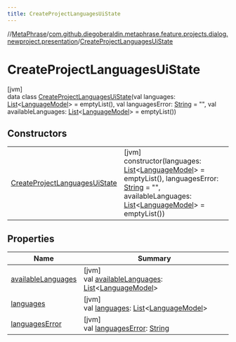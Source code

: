```yaml
---
title: CreateProjectLanguagesUiState
---
```

//[MetaPhrase](../../../index.html)/[com.github.diegoberaldin.metaphrase.feature.projects.dialog.newproject.presentation](../index.html)/[CreateProjectLanguagesUiState](index.html)



# CreateProjectLanguagesUiState



[jvm]\
data class [CreateProjectLanguagesUiState](index.html)(val languages: [List](https://kotlinlang.org/api/latest/jvm/stdlib/kotlin.collections/-list/index.html)&lt;[LanguageModel](../../com.github.diegoberaldin.metaphrase.domain.language.data/-language-model/index.html)&gt; = emptyList(), val languagesError: [String](https://kotlinlang.org/api/latest/jvm/stdlib/kotlin/-string/index.html) = &quot;&quot;, val availableLanguages: [List](https://kotlinlang.org/api/latest/jvm/stdlib/kotlin.collections/-list/index.html)&lt;[LanguageModel](../../com.github.diegoberaldin.metaphrase.domain.language.data/-language-model/index.html)&gt; = emptyList())



## Constructors


| | |
|---|---|
| [CreateProjectLanguagesUiState](-create-project-languages-ui-state.html) | [jvm]<br>constructor(languages: [List](https://kotlinlang.org/api/latest/jvm/stdlib/kotlin.collections/-list/index.html)&lt;[LanguageModel](../../com.github.diegoberaldin.metaphrase.domain.language.data/-language-model/index.html)&gt; = emptyList(), languagesError: [String](https://kotlinlang.org/api/latest/jvm/stdlib/kotlin/-string/index.html) = &quot;&quot;, availableLanguages: [List](https://kotlinlang.org/api/latest/jvm/stdlib/kotlin.collections/-list/index.html)&lt;[LanguageModel](../../com.github.diegoberaldin.metaphrase.domain.language.data/-language-model/index.html)&gt; = emptyList()) |


## Properties


| Name | Summary |
|---|---|
| [availableLanguages](available-languages.html) | [jvm]<br>val [availableLanguages](available-languages.html): [List](https://kotlinlang.org/api/latest/jvm/stdlib/kotlin.collections/-list/index.html)&lt;[LanguageModel](../../com.github.diegoberaldin.metaphrase.domain.language.data/-language-model/index.html)&gt; |
| [languages](languages.html) | [jvm]<br>val [languages](languages.html): [List](https://kotlinlang.org/api/latest/jvm/stdlib/kotlin.collections/-list/index.html)&lt;[LanguageModel](../../com.github.diegoberaldin.metaphrase.domain.language.data/-language-model/index.html)&gt; |
| [languagesError](languages-error.html) | [jvm]<br>val [languagesError](languages-error.html): [String](https://kotlinlang.org/api/latest/jvm/stdlib/kotlin/-string/index.html) |

